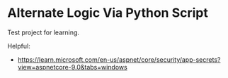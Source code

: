 # Alternate Logic Via Python Script

Test project for learning.

Helpful:
* https://learn.microsoft.com/en-us/aspnet/core/security/app-secrets?view=aspnetcore-9.0&tabs=windows
